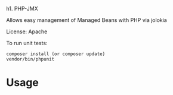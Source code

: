 h1. PHP-JMX 

Allows easy management of Managed Beans with PHP via jolokia

License:  Apache

To run unit tests:

	composer install (or composer update)
	vendor/bin/phpunit





Usage
=====

